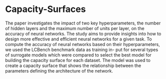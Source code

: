 # Capacity-Surfaces
The paper investigates the impact of two key hyperparameters, the number of hidden layers and the maximum number of units per layer, on the accuracy of neural networks. The study aims to provide insights into how to design more effective and efficient neural networks for a given task. To compute the accuracy of neural networks based on their hyperparameters, we used the LCBench benchmark data as training in- put for several types of surrogate models which were compared to select the best model for building the capacity surface for each dataset. The model was used to create a capacity surface that shows the relationship between the parameters defining the architecture of the network.
